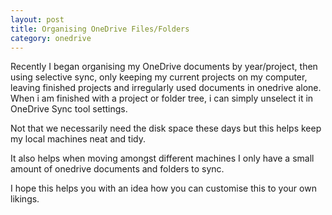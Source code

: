 ```yaml
---
layout: post
title: Organising OneDrive Files/Folders
category: onedrive
---
```

Recently I began organising my OneDrive documents by year/project, then using selective sync, only keeping my current projects on my computer, leaving finished projects and irregularly used documents in onedrive alone.  When i am finished with a project or folder tree, i can simply unselect it in OneDrive Sync tool settings.

Not that we necessarily need the disk space these days but this helps keep my local machines neat and tidy.

It also helps when moving amongst different machines I only have a small amount of onedrive documents and folders to sync.

I hope this helps you with an idea how you can customise this to your own likings.

